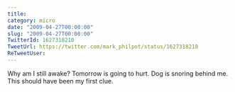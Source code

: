 ```yaml
---
title: 
category: micro
date: "2009-04-27T00:00:00"
slug: "2009-04-27T00:00:00"
TwitterId: 1627318210
TweetUrl: https://twitter.com/mark_philpot/status/1627318210
ReTweetUser: 
---
```


Why am I still awake? Tomorrow is going to hurt.  Dog is snoring behind me. This should have been my first clue.